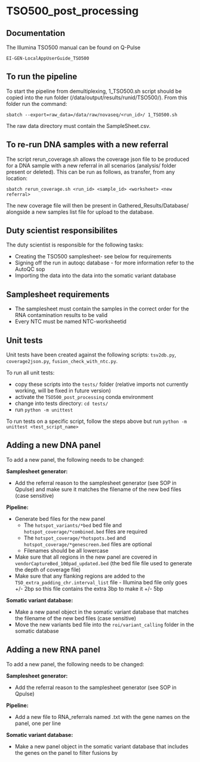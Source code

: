 # TSO500_post_processing


## Documentation

The Illumina TSO500 manual can be found on Q-Pulse 

`EI-GEN-LocalAppUserGuide_TSO500`

## To run the pipeline

To start the pipeline from demultiplexing, 1_TSO500.sh script should be copied into the run folder (/data/output/results/runid/TSO500/).
From this folder run the command:

`sbatch --export=raw_data=/data/raw/novaseq/<run_id>/ 1_TSO500.sh` 

The raw data directory must contain the SampleSheet.csv. 

## To re-run DNA samples with a new referral

The script rerun_coverage.sh allows the coverage json file to be produced for a DNA sample with a new referral in all scenarios (analysis/ folder present or deleted). This can be run as follows, as transfer, from any location:

`sbatch rerun_coverage.sh <run_id> <sample_id> <worksheet> <new referral>`

The new coverage file will then be present in Gathered_Results/Database/ alongside a new samples list file for upload to the database.

## Duty scientist responsibilites
The duty scientist is responsible for the following tasks:
* Creating the TSO500 samplesheet- see below for requirements
* Signing off the run in autoqc database - for more information refer to the AutoQC sop
* Importing the data into the data into the somatic variant database


## Samplesheet requirements
* The samplesheet must contain the samples in the correct order for the RNA contamination results to be valid
* Every NTC must be named NTC-worksheetid



## Unit tests

Unit tests have been created against the following scripts: `tsv2db.py`, `coverage2json.py`, `fusion_check_with_ntc.py`.

To run all unit tests:
- copy these scripts into the `tests/` folder (relative imports not currently working, will be fixed in future version)
- activate the `TSO500_post_processing` conda environment
- change into tests directory: `cd tests/`
- run `python -m unittest`

To run tests on a specific script, follow the steps above but run `python -m unittest <test_script_name>`


## Adding a new DNA panel

To add a new panel, the following needs to be changed:

**Samplesheet generator:**
- Add the referral reason to the samplesheet generator (see SOP in Qpulse) and make sure it matches the filename of the new bed files (case sensitive)

**Pipeline:**
- Generate bed files for the new panel
  - The `hotspot_variants/*bed` bed file and `hotspot_coverage/*combined.bed` files are required
  - The `hotspot_coverage/*hotspots.bed` and `hotspot_coverage/*genescreen.bed` files are optional
  - Filenames should be all lowercase
- Make sure that all regions in the new panel are covered in `vendorCaptureBed_100pad_updated.bed` (the bed file file used to generate the depth of coverage file)
- Make sure that any flanking regions are added to the `TSO_extra_padding_chr.interval_list` file - Illumina bed file only goes +/- 2bp so this file contains the extra 3bp to make it +/- 5bp

**Somatic variant database:**
- Make a new panel object in the somatic variant database that matches the filename of the new bed files (case sensitive)
- Move the new variants bed file into the `roi/variant_calling` folder in the somatic database

## Adding a new RNA panel

To add a new panel, the following needs to be changed:

**Samplesheet generator:**
- Add the referral reason to the samplesheet generator (see SOP in Qpulse)

**Pipeline:**
- Add a new file to RNA_referrals named <panel>.txt with the gene names on the panel, one per line

**Somatic variant database:**
- Make a new panel object in the somatic variant database that includes the genes on the panel to filter fusions by

